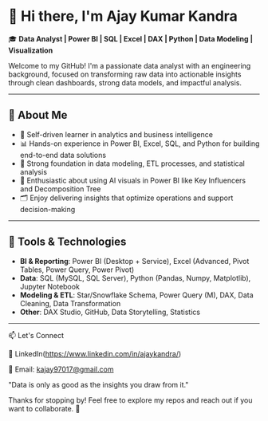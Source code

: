 # 👋 Hi there, I'm Ajay Kumar Kandra

🎓 **Data Analyst | Power BI | SQL | Excel | DAX | Python | Data Modeling | Visualization**

Welcome to my GitHub! I'm a passionate data analyst with an engineering background, focused on transforming raw data into actionable insights through clean dashboards, strong data models, and impactful analysis.

---

## 🚀 About Me

- 🧠 Self-driven learner in analytics and business intelligence  
- 📊 Hands-on experience in Power BI, Excel, SQL, and Python for building end-to-end data solutions  
- 🧱 Strong foundation in data modeling, ETL processes, and statistical analysis  
- 🤖 Enthusiastic about using AI visuals in Power BI like Key Influencers and Decomposition Tree  
- 🗂️ Enjoy delivering insights that optimize operations and support decision-making  

---

## 🔧 Tools & Technologies

- **BI & Reporting**: Power BI (Desktop + Service), Excel (Advanced, Pivot Tables, Power Query, Power Pivot)  
- **Data**: SQL (MySQL, SQL Server), Python (Pandas, Numpy, Matplotlib), Jupyter Notebook  
- **Modeling & ETL**: Star/Snowflake Schema, Power Query (M), DAX, Data Cleaning, Data Transformation  
- **Other**: DAX Studio, GitHub, Data Storytelling, Statistics  

---


📫 Let's Connect

🔗 LinkedIn(https://www.linkedin.com/in/ajaykandra/)

📧 Email: kajay97017@gmail.com

"Data is only as good as the insights you draw from it."

Thanks for stopping by! Feel free to explore my repos and reach out if you want to collaborate. 🚀
